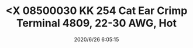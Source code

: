 ﻿---
layout: post 
title: <X 08500030 KK 254 Cat Ear Crimp Terminal 4809, 22-30 AWG, Hot 
tags: 2510
categories: housing-terminal
overview: KK 254 Cat Ear Crimp Terminal 4809, 22-30 AWG, Hot Tin Dip, 2.20mm Insulation Crimp, Reel
series: 2510
part_number: 08500030
thumb_img: static/202006/336-thumb-20200626141321.jpg
image: static/202006/336-20200626141321.jpg
date: 2020/6/26 6:05:15
---

